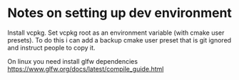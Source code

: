 # Notes on setting up dev environment

Install vcpkg. Set vcpkg root as an environment variable (with  cmake user presets).
To do this i can add a backup cmake user preset that is 
git ignored and instruct people to copy it.

On linux you need install glfw dependencies
https://www.glfw.org/docs/latest/compile_guide.html